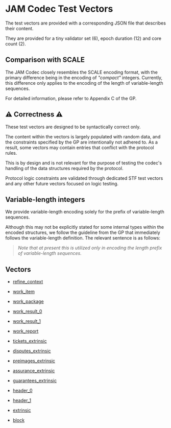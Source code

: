 # JAM Codec Test Vectors

The test vectors are provided with a corresponding JSON file that describes
their content.

They are provided for a tiny validator set (6), epoch duration (12) and core count (2).

## Comparison with SCALE

The JAM Codec closely resembles the SCALE encoding format, with the primary
difference being in the encoding of *"compact"* integers. Currently, this
difference only applies to the encoding of the length of variable-length
sequences.

For detailed information, please refer to Appendix C of the GP.

## ⚠️ Correctness ⚠️

These test vectors are designed to be syntactically correct only.

The content within the vectors is largely populated with random data, and the
constraints specified by the GP are intentionally not adhered to. As a result,
some vectors may contain entries that conflict with the protocol rules.

This is by design and is not relevant for the purpose of testing the codec's
handling of the data structures required by the protocol.

Protocol logic constraints are validated through dedicated STF test vectors and
any other future vectors focused on logic testing.

## Variable-length integers

We provide variable-length encoding solely for the prefix of variable-length
sequences.

Although this may not be explicitly stated for some internal types within the
encoded structures, we follow the guideline from the GP that immediately follows
the variable-length definition. The relevant sentence is as follows:

> *Note that at present this is utilized only in encoding the length prefix of variable-length sequences.*

## Vectors

- [refine_context](data/refine_context.json)

- [work_item](data/work_item.json)

- [work_package](data/work_package.json)

- [work_result_0](data/work_result_0.json)

- [work_result_1](data/work_result_1.json)

- [work_report](data/work_report.json)

- [tickets_extrinsic](data/tickets_extrinsic.json)

- [disputes_extrinsic](data/disputes_extrinsic.json)

- [preimages_extrinsic](data/preimages_extrinsic.json)

- [assurance_extrinsic](data/assurances_extrinsic.json)

- [guarantees_extrinsic](data/guarantees_extrinsic.json)

- [header_0](data/header_0.json)

- [header_1](data/header_1.json)

- [extrinsic](data/extrinsic.json)

- [block](data/block.json)
